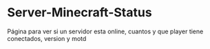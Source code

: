 # Server-Minecraft-Status
Página para ver si un servidor esta online, cuantos y que player tiene conectados, version y motd
